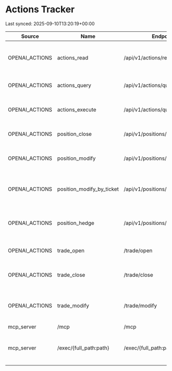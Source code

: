 # Actions Tracker
Last synced: 2025-09-10T13:20:19+00:00

| Source | Name | Endpoint | Method | Description |
| --- | --- | --- | --- | --- |
| OPENAI_ACTIONS | actions_read | /api/v1/actions/read | GET | Query a read-only action via alias endpoint |
| OPENAI_ACTIONS | actions_query | /api/v1/actions/query | GET | Query a read-only action |
| OPENAI_ACTIONS | actions_execute | /api/v1/actions/query | POST | Execute an action via the Actions Bus |
| OPENAI_ACTIONS | position_close | /api/v1/positions/close | POST | Close full or partial position |
| OPENAI_ACTIONS | position_modify | /api/v1/positions/modify | POST | Modify SL/TP for an existing position |
| OPENAI_ACTIONS | position_modify_by_ticket | /api/v1/positions/{ticket}/modify | POST | Modify SL/TP for an existing position by ticket path |
| OPENAI_ACTIONS | position_hedge | /api/v1/positions/hedge | POST | Open an opposite-side hedge order for a position |
| OPENAI_ACTIONS | trade_open | /trade/open | POST | Open a new trading position |
| OPENAI_ACTIONS | trade_close | /trade/close | POST | Close an existing trading position |
| OPENAI_ACTIONS | trade_modify | /trade/modify | POST | Modify stop-loss or take-profit for a position |
| mcp_server | /mcp | /mcp | GET |  |
| mcp_server | /exec/{full_path:path} | /exec/{full_path:path} | GET, POST, PUT, PATCH, DELETE |  |
